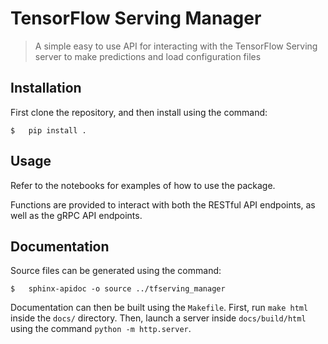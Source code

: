 # TensorFlow Serving Manager
> A simple easy to use API for interacting with the TensorFlow Serving server
> to make predictions and load configuration files

## Installation
First clone the repository, and then install using the command:

```shell
$   pip install .
```

## Usage
Refer to the notebooks for examples of how to use the package.

Functions are provided to interact with both the RESTful API endpoints, as well as the gRPC API endpoints.

## Documentation
Source files can be generated using the command:
```shell
$   sphinx-apidoc -o source ../tfserving_manager
```

Documentation can then be built using the `Makefile`. First, run `make html` inside the `docs/` directory. Then, launch a server inside `docs/build/html` using the command `python -m http.server`.